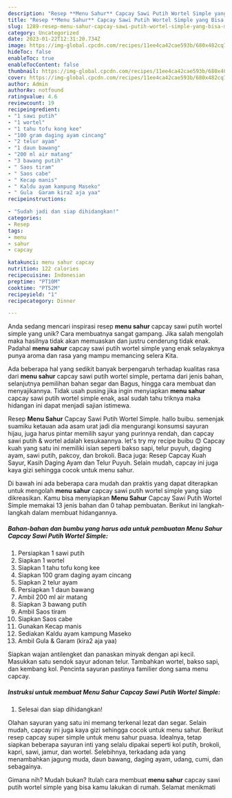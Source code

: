 ```yaml
---
description: "Resep **Menu Sahur** Capcay Sawi Putih Wortel Simple yang Bisa Manjain Lidah"
title: "Resep **Menu Sahur** Capcay Sawi Putih Wortel Simple yang Bisa Manjain Lidah"
slug: 1289-resep-menu-sahur-capcay-sawi-putih-wortel-simple-yang-bisa-manjain-lidah
category: Uncategorized
date: 2023-01-22T12:31:20.734Z
image: https://img-global.cpcdn.com/recipes/11ee4ca42cae593b/680x482cq70/menu-sahur-capcay-sawi-putih-wortel-simple-foto-resep-utama.jpg
hideToc: false
enableToc: true
enableTocContent: false
thumbnail: https://img-global.cpcdn.com/recipes/11ee4ca42cae593b/680x482cq70/menu-sahur-capcay-sawi-putih-wortel-simple-foto-resep-utama.jpg
cover: https://img-global.cpcdn.com/recipes/11ee4ca42cae593b/680x482cq70/menu-sahur-capcay-sawi-putih-wortel-simple-foto-resep-utama.jpg
author: Admin
authorAv: notfound
ratingvalue: 4.6
reviewcount: 19
recipeingredient:
- "1 sawi putih"
- "1 wortel"
- "1 tahu tofu kong kee"
- "100 gram daging ayam cincang"
- "2 telur ayam"
- "1 daun bawang"
- "200 ml air matang"
- "3 bawang putih"
- " Saos tiram"
- " Saos cabe"
- " Kecap manis"
- " Kaldu ayam kampung Maseko"
- " Gula  Garam kira2 aja yaa"
recipeinstructions:

- "Sudah jadi dan siap dihidangkan!"
categories:
- Resep
tags:
- menu
- sahur
- capcay

katakunci: menu sahur capcay 
nutrition: 122 calories
recipecuisine: Indonesian
preptime: "PT10M"
cooktime: "PT52M"
recipeyield: "1"
recipecategory: Dinner

---
```





Anda sedang mencari inspirasi resep **menu sahur** capcay sawi putih wortel simple yang unik? Cara membuatnya sangat gampang. Jika salah mengolah maka hasilnya tidak akan memuaskan dan justru cenderung tidak enak. Padahal **menu sahur** capcay sawi putih wortel simple yang enak selayaknya punya aroma dan rasa yang mampu memancing selera Kita.





Ada beberapa hal yang sedikit banyak berpengaruh terhadap kualitas rasa dari **menu sahur** capcay sawi putih wortel simple, pertama dari jenis bahan, selanjutnya pemilihan bahan segar dan Bagus, hingga cara membuat dan menyajikannya. Tidak usah pusing jika ingin menyiapkan **menu sahur** capcay sawi putih wortel simple enak,      asal sudah tahu triknya maka hidangan ini dapat menjadi sajian istimewa.














Resep **Menu Sahur** Capcay Sawi Putih Wortel Simple. hallo buibu. semenjak suamiku ketauan ada asam urat jadi dia mengurangi konsumsi sayuran hijau, juga harus pintar memilih sayur yang purinnya rendah, dan capcay sawi putih &amp; wortel adalah kesukaannya. let&#39;s try my recipe buibu 😊 Capcay kuah yang satu ini memiliki isian seperti bakso sapi, telur puyuh, daging ayam, sawi putih, pakcoy, dan brokoli. Baca juga: Resep Capcay Kuah Sayur, Kasih Daging Ayam dan Telur Puyuh. Selain mudah, capcay ini juga kaya gizi sehingga cocok untuk menu sahur.






Di bawah ini ada beberapa cara mudah dan praktis yang dapat diterapkan untuk mengolah **menu sahur** capcay sawi putih wortel simple yang siap dikreasikan. Kamu bisa menyiapkan **Menu Sahur** Capcay Sawi Putih Wortel Simple memakai 13 jenis bahan dan 0 tahap pembuatan. Berikut ini langkah-langkah dalam membuat hidangannya.

<!--inarticleads1-->

##### Bahan-bahan dan bumbu yang harus ada untuk pembuatan **Menu Sahur** Capcay Sawi Putih Wortel Simple:

1. Persiapkan 1 sawi putih
1. Siapkan 1 wortel
1. Siapkan 1 tahu tofu kong kee
1. Siapkan 100 gram daging ayam cincang
1. Siapkan 2 telur ayam
1. Persiapkan 1 daun bawang
1. Ambil 200 ml air matang
1. Siapkan 3 bawang putih
1. Ambil  Saos tiram
1. Siapkan  Saos cabe
1. Gunakan  Kecap manis
1. Sediakan  Kaldu ayam kampung Maseko
1. Ambil  Gula &amp; Garam (kira2 aja yaa)


Siapkan wajan antilengket dan panaskan minyak dengan api kecil. Masukkan satu sendok sayur adonan telur. Tambahkan wortel, bakso sapi, dan kembang kol. Pencinta sayuran pastinya familier dong sama menu capcay. 

<!--inarticleads2-->

##### Instruksi untuk membuat **Menu Sahur** Capcay Sawi Putih Wortel Simple:


1. Selesai dan siap dihidangkan!

Olahan sayuran yang satu ini memang terkenal lezat dan segar. Selain mudah, capcay ini juga kaya gizi sehingga cocok untuk menu sahur. Berikut resep capcay super simple untuk menu sahur puasa. Idealnya, tetap siapkan beberapa sayuran inti yang selalu dipakai seperti kol putih, brokoli, kapri, sawi, jamur, dan wortel. Selebihnya, terkadang ada yang menambahkan jagung muda, daun bawang, daging ayam, udang, cumi, dan sebagainya. 

Gimana nih? Mudah bukan? Itulah cara membuat **menu sahur** capcay sawi putih wortel simple yang bisa kamu lakukan di rumah. Selamat menikmati
